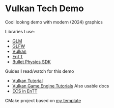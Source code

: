 # Vulkan Tech Demo

Cool lookng demo with modern (2024) graphics

Libraries I use:
- [GLM](https://github.com/g-truc/glm)
- [GLFW](https://github.com/glfw/glfw)
- [Vulkan](https://github.com/KhronosGroup/Vulkan-Hpp.git)
- [EnTT](https://github.com/skypjack/entt)
- [Bullet Physics SDK](https://github.com/bulletphysics/bullet3)

Guides I read/watch for this demo
- [Vulkan Tutorial](https://vulkan-tutorial.com/Development_environment)
- [Vulkan Game Engine Tutorials](https://youtube.com/playlist?list=PL8327DO66nu9qYVKLDmdLW_84-yE4auCR&si=sYuNqZ_-I2fiC8TS)
Also usable docs
- [ECS in EnTT](https://github.com/skypjack/entt/wiki/Entity-Component-System)

CMake project based on [my template](https://github.com/vertoker/cmake-template)
